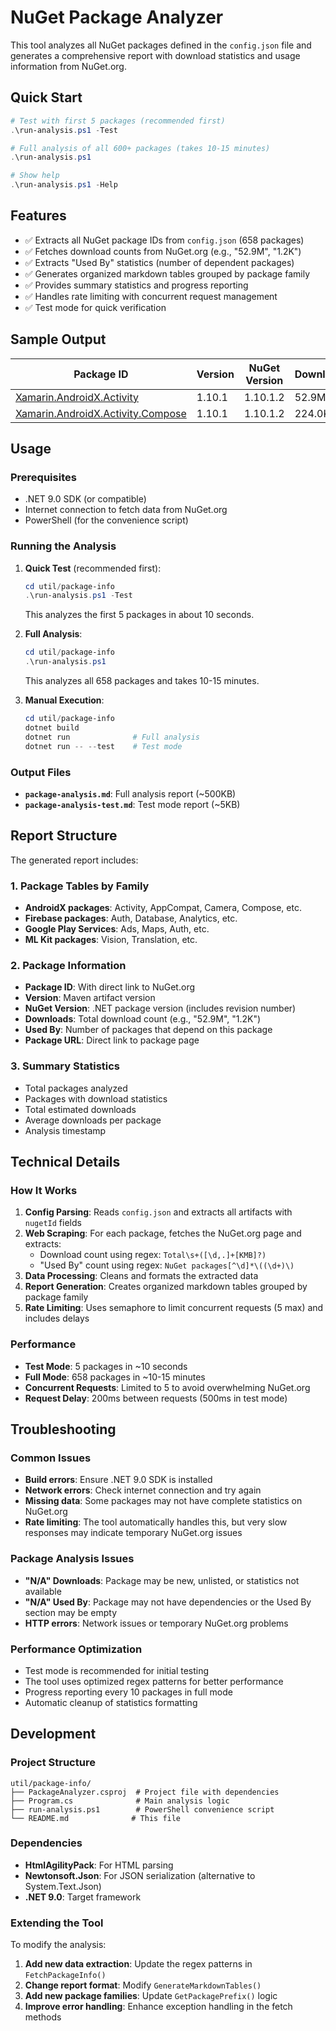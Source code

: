 # NuGet Package Analyzer

This tool analyzes all NuGet packages defined in the `config.json` file and generates a comprehensive report with download statistics and usage information from NuGet.org.

## Quick Start

```powershell
# Test with first 5 packages (recommended first)
.\run-analysis.ps1 -Test

# Full analysis of all 600+ packages (takes 10-15 minutes)
.\run-analysis.ps1

# Show help
.\run-analysis.ps1 -Help
```

## Features

- ✅ Extracts all NuGet package IDs from `config.json` (658 packages)
- ✅ Fetches download counts from NuGet.org (e.g., "52.9M", "1.2K")
- ✅ Extracts "Used By" statistics (number of dependent packages)
- ✅ Generates organized markdown tables grouped by package family
- ✅ Provides summary statistics and progress reporting
- ✅ Handles rate limiting with concurrent request management
- ✅ Test mode for quick verification

## Sample Output

| Package ID | Version | NuGet Version | Downloads | Used By | Package URL |
|------------|---------|---------------|-----------|---------|-------------|
| [Xamarin.AndroidX.Activity](https://www.nuget.org/packages/Xamarin.AndroidX.Activity) | 1.10.1 | 1.10.1.2 | 52.9M | 89 | https://www.nuget.org/packages/Xamarin.AndroidX.Activity |
| [Xamarin.AndroidX.Activity.Compose](https://www.nuget.org/packages/Xamarin.AndroidX.Activity.Compose) | 1.10.1 | 1.10.1.2 | 224.0K | 29 | https://www.nuget.org/packages/Xamarin.AndroidX.Activity.Compose |

## Usage

### Prerequisites

- .NET 9.0 SDK (or compatible)
- Internet connection to fetch data from NuGet.org
- PowerShell (for the convenience script)

### Running the Analysis

1. **Quick Test** (recommended first):

   ```powershell
   cd util/package-info
   .\run-analysis.ps1 -Test
   ```

   This analyzes the first 5 packages in about 10 seconds.

2. **Full Analysis**:

   ```powershell
   cd util/package-info
   .\run-analysis.ps1
   ```

   This analyzes all 658 packages and takes 10-15 minutes.

3. **Manual Execution**:

   ```powershell
   cd util/package-info
   dotnet build
   dotnet run              # Full analysis
   dotnet run -- --test    # Test mode
   ```

### Output Files

- **`package-analysis.md`**: Full analysis report (~500KB)
- **`package-analysis-test.md`**: Test mode report (~5KB)

## Report Structure

The generated report includes:

### 1. Package Tables by Family

- **AndroidX packages**: Activity, AppCompat, Camera, Compose, etc.
- **Firebase packages**: Auth, Database, Analytics, etc.
- **Google Play Services**: Ads, Maps, Auth, etc.
- **ML Kit packages**: Vision, Translation, etc.

### 2. Package Information

- **Package ID**: With direct link to NuGet.org
- **Version**: Maven artifact version
- **NuGet Version**: .NET package version (includes revision number)
- **Downloads**: Total download count (e.g., "52.9M", "1.2K")
- **Used By**: Number of packages that depend on this package
- **Package URL**: Direct link to package page

### 3. Summary Statistics

- Total packages analyzed
- Packages with download statistics
- Total estimated downloads
- Average downloads per package
- Analysis timestamp

## Technical Details

### How It Works

1. **Config Parsing**: Reads `config.json` and extracts all artifacts with `nugetId` fields
2. **Web Scraping**: For each package, fetches the NuGet.org page and extracts:
   - Download count using regex: `Total\s+([\d,.]+[KMB]?)`
   - "Used By" count using regex: `NuGet packages[^\d]*\((\d+)\)`
3. **Data Processing**: Cleans and formats the extracted data
4. **Report Generation**: Creates organized markdown tables grouped by package family
5. **Rate Limiting**: Uses semaphore to limit concurrent requests (5 max) and includes delays

### Performance

- **Test Mode**: 5 packages in ~10 seconds
- **Full Mode**: 658 packages in ~10-15 minutes
- **Concurrent Requests**: Limited to 5 to avoid overwhelming NuGet.org
- **Request Delay**: 200ms between requests (500ms in test mode)

## Troubleshooting

### Common Issues

- **Build errors**: Ensure .NET 9.0 SDK is installed
- **Network errors**: Check internet connection and try again
- **Missing data**: Some packages may not have complete statistics on NuGet.org
- **Rate limiting**: The tool automatically handles this, but very slow responses may indicate temporary NuGet.org issues

### Package Analysis Issues

- **"N/A" Downloads**: Package may be new, unlisted, or statistics not available
- **"N/A" Used By**: Package may not have dependencies or the Used By section may be empty
- **HTTP errors**: Network issues or temporary NuGet.org problems

### Performance Optimization

- Test mode is recommended for initial testing
- The tool uses optimized regex patterns for better performance
- Progress reporting every 10 packages in full mode
- Automatic cleanup of statistics formatting

## Development

### Project Structure

```text
util/package-info/
├── PackageAnalyzer.csproj  # Project file with dependencies
├── Program.cs              # Main analysis logic
├── run-analysis.ps1        # PowerShell convenience script
└── README.md              # This file
```

### Dependencies

- **HtmlAgilityPack**: For HTML parsing
- **Newtonsoft.Json**: For JSON serialization (alternative to System.Text.Json)
- **.NET 9.0**: Target framework

### Extending the Tool

To modify the analysis:

1. **Add new data extraction**: Update the regex patterns in `FetchPackageInfo()`
2. **Change report format**: Modify `GenerateMarkdownTables()`
3. **Add new package families**: Update `GetPackagePrefix()` logic
4. **Improve error handling**: Enhance exception handling in the fetch methods
